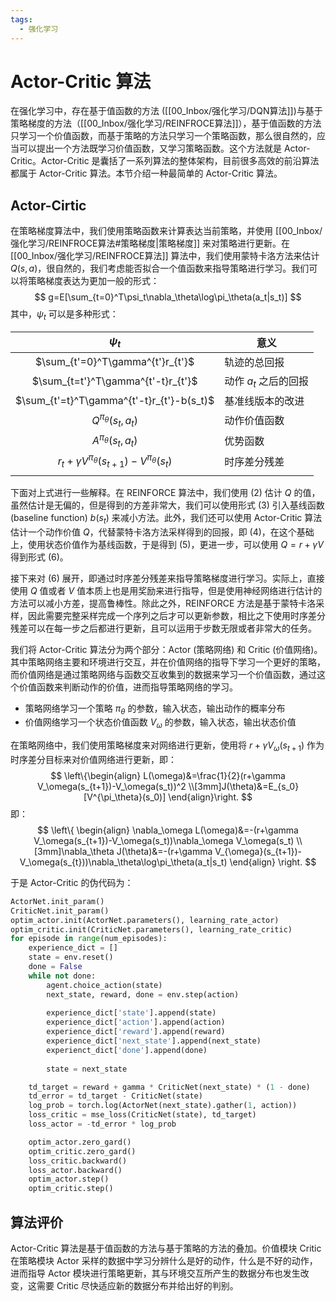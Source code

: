 ```yaml
---
tags:
  - 强化学习
---
```

# Actor-Critic 算法

在强化学习中，存在基于值函数的方法 ([[00_Inbox/强化学习/DQN算法]])与基于策略梯度的方法（[[00_Inbox/强化学习/REINFROCE算法]]），基于值函数的方法只学习一个价值函数，而基于策略的方法只学习一个策略函数，那么很自然的，应当可以提出一个方法既学习价值函数，又学习策略函数。这个方法就是 Actor-Critic。Actor-Critic 是囊括了一系列算法的整体架构，目前很多高效的前沿算法都属于 Actor-Critic 算法。本节介绍一种最简单的 Actor-Critic 算法。

## Actor-Cirtic

在策略梯度算法中，我们使用策略函数来计算表达当前策略，并使用 [[00_Inbox/强化学习/REINFROCE算法#策略梯度|策略梯度]] 来对策略进行更新。在 [[00_Inbox/强化学习/REINFROCE算法]] 算法中，我们使用蒙特卡洛方法来估计 $Q(s,a)$，很自然的，我们考虑能否拟合一个值函数来指导策略进行学习。我们可以将策略梯度表达为更加一般的形式：
$$
g=E[\sum_{t=0}^T\psi_t\nabla_\theta\log\pi_\theta(a_t|s_t)]
$$
其中，$\psi_t$ 可以是多种形式：

| $\psi_t$                                                 | 意义                  |
| :--------------------------------------------------------: | --------------------- |
| $\sum_{t'=0}^T\gamma^{t'}r_{t'}$                         | 轨迹的总回报          |
| $\sum_{t=t'}^T\gamma^{t'-t}r_{t'}$                       | 动作 $a_t$ 之后的回报 |
| $\sum_{t'=t}^T\gamma^{t'-t}r_{t'}-b(s_t)$                | 基准线版本的改进      |
| $Q^{\pi_\theta}(s_t,a_t)$                                | 动作价值函数          |
| $A^{\pi_\theta}(s_t,a_t)$                                | 优势函数              |
| $r_t+\gamma V^{\pi_\theta}(s_{t+1})-V^{\pi_\theta}(s_t)$ | 时序差分残差          |
|                                                         |                       |

下面对上式进行一些解释。在 REINFORCE 算法中，我们使用 (2) 估计 $Q$ 的值，虽然估计是无偏的，但是得到的方差非常大，我们可以使用形式 (3) 引入基线函数 (baseline function) $b(s_t)$ 来减小方法。此外，我们还可以使用 Actor-Critic 算法估计一个动作价值 $Q$，代替蒙特卡洛方法采样得到的回报，即 (4)，在这个基础上，使用状态价值作为基线函数，于是得到 (5)，更进一步，可以使用 $Q=r+\gamma V$ 得到形式 (6)。

接下来对 (6) 展开，即通过时序差分残差来指导策略梯度进行学习。实际上，直接使用 $Q$ 值或者 $V$ 值本质上也是用奖励来进行指导，但是使用神经网络进行估计的方法可以减小方差，提高鲁棒性。除此之外，REINFORCE 方法是基于蒙特卡洛采样，因此需要完整采样完成一个序列之后才可以更新参数，相比之下使用时序差分残差可以在每一步之后都进行更新，且可以运用于步数无限或者非常大的任务。

我们将 Actor-Critic 算法分为两个部分：Actor (策略网络) 和 Critic (价值网络)。其中策略网络主要和环境进行交互，并在价值网络的指导下学习一个更好的策略，而价值网络是通过策略网络与函数交互收集到的数据来学习一个价值函数，通过这个价值函数来判断动作的价值，进而指导策略网络的学习。

- 策略网络学习一个策略 $\pi_\theta$ 的参数，输入状态，输出动作的概率分布
- 价值网络学习一个状态价值函数 $V_\omega$ 的参数，输入状态，输出状态价值

在策略网络中，我们使用策略梯度来对网络进行更新，使用将 $r+\gamma V_\omega(s_{t+1})$ 作为时序差分目标来对价值网络进行更新，即：
$$
\left\{\begin{align}
L(\omega)&=\frac{1}{2}(r+\gamma V_\omega(s_{t+1})-V_\omega(s_t))^2
\\[3mm]J(\theta)&=E_{s_0}[V^{\pi_\theta}(s_0)]
\end{align}\right.
$$
即：
$$
\left\{
\begin{align}
\nabla_\omega L(\omega)&=-(r+\gamma V_\omega(s_{t+1})-V_\omega(s_t))\nabla_\omega V_\omega(s_t)
\\[3mm]\nabla_\theta J(\theta)&=-(r+\gamma V_{\omega}(s_{t+1})-V_\omega(s_{t}))\nabla_\theta\log\pi_\theta(a_t|s_t)
\end{align}
\right.
$$

于是 Actor-Critic 的伪代码为：

```python
ActorNet.init_param()
CriticNet.init_param()
optim_actor.init(ActorNet.parameters(), learning_rate_actor)
optim_critic.init(CriticNet.parameters(), learning_rate_critic)
for episode in range(num_episodes):
	experience_dict = []
	state = env.reset()
	done = False
	while not done:
		agent.choice_action(state)
		next_state, reward, done = env.step(action)
		
		experience_dict['state'].append(state)
		experience_dict['action'].append(action)
		experience_dict['reward'].append(reward)
		experience_dict['next_state'].append(next_state)
		experienct_dict['done'].append(done)
		
		state = next_state

	td_target = reward + gamma * CriticNet(next_state) * (1 - done)
	td_error = td_target - CriticNet(state)
	log_prob = torch.log(ActorNet(next_state).gather(1, action))
	loss_critic = mse_loss(CriticNet(state), td_target)
	loss_actor = -td_error * log_prob

	optim_actor.zero_gard()
	optim_critic.zero_gard()
	loss_critic.backward()
	loss_actor.backward()
	optim_actor.step()
	optim_critic.step()
```

## 算法评价

Actor-Critic 算法是基于值函数的方法与基于策略的方法的叠加。价值模块 Critic 在策略模块 Actor 采样的数据中学习分辨什么是好的动作，什么是不好的动作，进而指导 Actor 模块进行策略更新，其与环境交互所产生的数据分布也发生改变，这需要 Critic 尽快适应新的数据分布并给出好的判别。